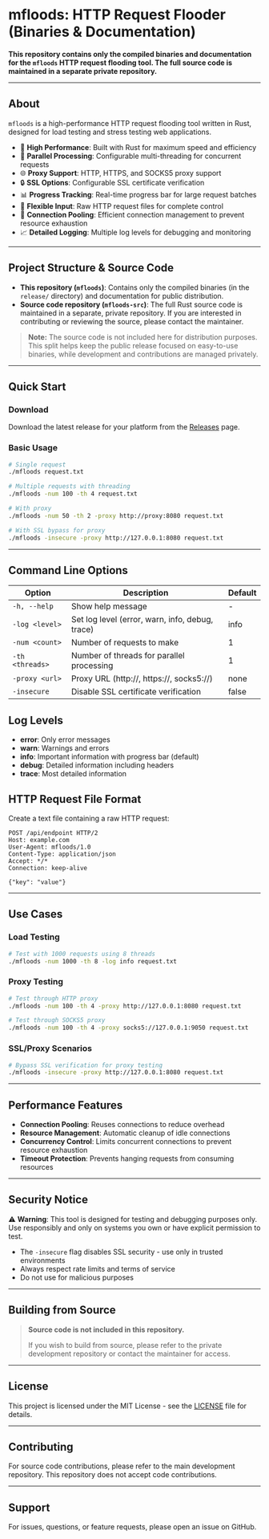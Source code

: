 # mfloods: HTTP Request Flooder (Binaries & Documentation)

**This repository contains only the compiled binaries and documentation for the `mfloods` HTTP request flooding tool. The full source code is maintained in a separate private repository.**

---

## About

`mfloods` is a high-performance HTTP request flooding tool written in Rust, designed for load testing and stress testing web applications.

- 🚀 **High Performance**: Built with Rust for maximum speed and efficiency
- 🔄 **Parallel Processing**: Configurable multi-threading for concurrent requests
- 🌐 **Proxy Support**: HTTP, HTTPS, and SOCKS5 proxy support
- 🔒 **SSL Options**: Configurable SSL certificate verification
- 📊 **Progress Tracking**: Real-time progress bar for large request batches
- 📝 **Flexible Input**: Raw HTTP request files for complete control
- 🎯 **Connection Pooling**: Efficient connection management to prevent resource exhaustion
- 📈 **Detailed Logging**: Multiple log levels for debugging and monitoring

---

## Project Structure & Source Code

- **This repository (`mfloods`)**: Contains only the compiled binaries (in the `release/` directory) and documentation for public distribution.
- **Source code repository (`mfloods-src`)**: The full Rust source code is maintained in a separate, private repository. If you are interested in contributing or reviewing the source, please contact the maintainer.

> **Note:** The source code is not included here for distribution purposes. This split helps keep the public release focused on easy-to-use binaries, while development and contributions are managed privately.

---

## Quick Start

### Download

Download the latest release for your platform from the [Releases](https://github.com/insomn14/mfloods/releases) page.

### Basic Usage

```bash
# Single request
./mfloods request.txt

# Multiple requests with threading
./mfloods -num 100 -th 4 request.txt

# With proxy
./mfloods -num 50 -th 2 -proxy http://proxy:8080 request.txt

# With SSL bypass for proxy
./mfloods -insecure -proxy http://127.0.0.1:8080 request.txt
```

---

## Command Line Options

| Option | Description | Default |
|--------|-------------|---------|
| `-h, --help` | Show help message | - |
| `-log <level>` | Set log level (error, warn, info, debug, trace) | info |
| `-num <count>` | Number of requests to make | 1 |
| `-th <threads>` | Number of threads for parallel processing | 1 |
| `-proxy <url>` | Proxy URL (http://, https://, socks5://) | none |
| `-insecure` | Disable SSL certificate verification | false |

## Log Levels

- **error**: Only error messages
- **warn**: Warnings and errors
- **info**: Important information with progress bar (default)
- **debug**: Detailed information including headers
- **trace**: Most detailed information

## HTTP Request File Format

Create a text file containing a raw HTTP request:

```
POST /api/endpoint HTTP/2
Host: example.com
User-Agent: mfloods/1.0
Content-Type: application/json
Accept: */*
Connection: keep-alive

{"key": "value"}
```

---

## Use Cases

### Load Testing
```bash
# Test with 1000 requests using 8 threads
./mfloods -num 1000 -th 8 -log info request.txt
```

### Proxy Testing
```bash
# Test through HTTP proxy
./mfloods -num 100 -th 4 -proxy http://127.0.0.1:8080 request.txt

# Test through SOCKS5 proxy
./mfloods -num 100 -th 4 -proxy socks5://127.0.0.1:9050 request.txt
```

### SSL/Proxy Scenarios
```bash
# Bypass SSL verification for proxy testing
./mfloods -insecure -proxy http://127.0.0.1:8080 request.txt
```

---

## Performance Features

- **Connection Pooling**: Reuses connections to reduce overhead
- **Resource Management**: Automatic cleanup of idle connections
- **Concurrency Control**: Limits concurrent connections to prevent resource exhaustion
- **Timeout Protection**: Prevents hanging requests from consuming resources

---

## Security Notice

⚠️ **Warning**: This tool is designed for testing and debugging purposes only. Use responsibly and only on systems you own or have explicit permission to test.

- The `-insecure` flag disables SSL security - use only in trusted environments
- Always respect rate limits and terms of service
- Do not use for malicious purposes

---

## Building from Source

> **Source code is not included in this repository.**
>
> If you wish to build from source, please refer to the private development repository or contact the maintainer for access.

---

## License

This project is licensed under the MIT License - see the [LICENSE](LICENSE) file for details.

---

## Contributing

For source code contributions, please refer to the main development repository. This repository does not accept code contributions.

---

## Support

For issues, questions, or feature requests, please open an issue on GitHub. 
